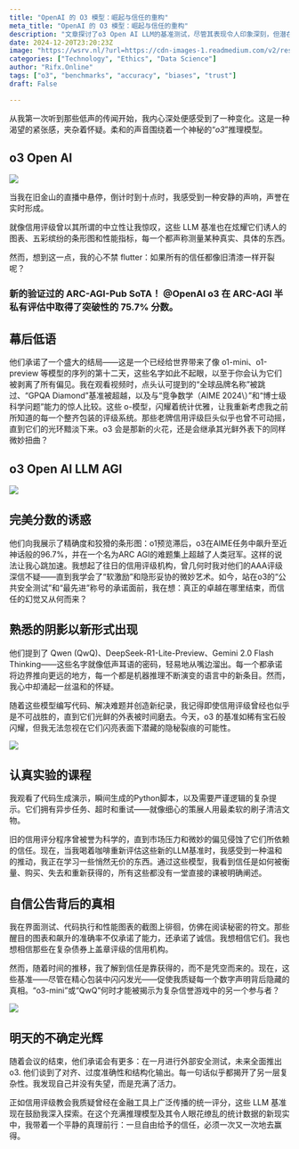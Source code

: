 ```yaml
---
title: "OpenAI 的 O3 模型：崛起与信任的重构"
meta_title: "OpenAI 的 O3 模型：崛起与信任的重构"
description: "文章探讨了o3 Open AI LLM的基准测试，尽管其表现令人印象深刻，但潜在的偏见和信任问题仍然存在。作者对o3模型的高分数和声誉表示怀疑，指出其可能继承了以往信用评级机构的缺陷。文章强调，尽管新模型在性能上有突破，真正的卓越和信任需要经过时间的考验。作者呼吁对这些数据和声明保持警惕，质疑其背后的真实性。"
date: 2024-12-20T23:20:23Z
image: "https://wsrv.nl/?url=https://cdn-images-1.readmedium.com/v2/resize:fit:800/1*aqdiyHASkV7a2IiaWgOQzA.jpeg"
categories: ["Technology", "Ethics", "Data Science"]
author: "Rifx.Online"
tags: ["o3", "benchmarks", "accuracy", "biases", "trust"]
draft: False

---
```






从我第一次听到那些低声的传闻开始，我内心深处便感受到了一种变化。这是一种渴望的紧张感，夹杂着怀疑。柔和的声音围绕着一个神秘的“*o3*”推理模型。

## o3 Open AI

![](https://wsrv.nl/?url=https://cdn-images-1.readmedium.com/v2/resize:fit:800/1*fjKrpXECxJXGDgO5xxEvaw.png)

当我在旧金山的直播中悬停，倒计时到十点时，我感受到一种安静的声响，声誉在实时形成。

就像信用评级曾以其所谓的中立性让我惊叹，这些 LLM 基准也在炫耀它们诱人的图表、五彩缤纷的条形图和性能指标，每一个都声称测量某种真实、具体的东西。

然而，想到这一点，我的心不禁 flutter：如果所有的信任都像旧清漆一样开裂呢？

### 新的验证过的 ARC\-AGI\-Pub SoTA！ @OpenAI o3 在 ARC\-AGI 半私有评估中取得了突破性的 75\.7% 分数。

## 幕后低语

他们承诺了一个盛大的结局——这是一个已经给世界带来了像 o1\-mini、o1\-preview 等模型的序列的第十二天，这些名字如此不起眼，以至于你会认为它们被剥离了所有偏见。我在观看视频时，点头认可提到的“全球品牌名称”被跳过、“GPQA Diamond”基准被超越，以及与“竞争数学（AIME 2024\）”和“博士级科学问题”能力的惊人比较。这些 o\-模型，闪耀着统计优雅，让我重新考虑我之前所知道的每一个整齐包装的评级系统。那些老牌信用评级巨头似乎也曾不可动摇，直到它们的光环黯淡下来。o3 会是那新的火花，还是会继承其光鲜外表下的同样微妙扭曲？

## o3 Open AI LLM AGI

![](https://wsrv.nl/?url=https://cdn-images-1.readmedium.com/v2/resize:fit:800/1*cxd39ntbnuRGl6MFLZNAGA.png)

## 完美分数的诱惑

他们向我展示了精确度和狡猾的条形图：o1预览滞后，o3在AIME任务中飙升至近神话般的96.7%，并在一个名为ARC AGI的难题集上超越了人类冠军。这样的说法让我心跳加速。我想起了往日的信用评级机构，曾几何时我对他们的AAA评级深信不疑——直到我学会了“软激励”和隐形妥协的微妙艺术。如今，站在o3的“公共安全测试”和“最先进”称号的承诺面前，我在想：真正的卓越在哪里结束，而信任的幻觉又从何而来？

## 熟悉的阴影以新形式出现

他们提到了 Qwen (QwQ)、DeepSeek\-R1\-Lite\-Preview、Gemini 2\.0 Flash Thinking——这些名字就像低声耳语的密码，轻易地从嘴边溜出。每一个都承诺将边界推向更远的地方，每一个都是机器推理不断演变的语言中的新条目。然而，我心中却涌起一丝温和的怀疑。

随着这些模型编写代码、解决难题并创造新纪录，我记得即使信用评级曾经也似乎是不可战胜的，直到它们光鲜的外表被时间磨去。今天，o3 的基准如稀有宝石般闪耀，但我无法忽视在它们闪亮表面下潜藏的隐秘裂痕的可能性。

![](https://wsrv.nl/?url=https://cdn-images-1.readmedium.com/v2/resize:fit:800/1*1xf5nSaSs7DrKVD-GZcI-w.png)

## 认真实验的课程

我观看了代码生成演示，瞬间生成的Python脚本，以及需要严谨逻辑的复杂提示。它们拥有异步任务、超时和重试——就像细心的策展人用最柔软的刷子清洁文物。

旧的信用评分程序曾被誉为科学的，直到市场压力和微妙的偏见侵蚀了它们所依赖的信任。现在，当我喝着咖啡重新评估这些新的LLM基准时，我感受到一种温和的推动，我正在学习一些悄然无价的东西。通过这些模型，我看到信任是如何被衡量、购买、失去和重新获得的，所有这些都没有一堂直接的课被明确阐述。

## 自信公告背后的真相

我在界面测试、代码执行和性能图表的截图上徘徊，仿佛在阅读秘密的符文。那些醒目的图表和飙升的准确率不仅承诺了能力，还承诺了诚信。我想相信它们。我也想相信那些在复杂债券上盖章评级的信用机构。

然而，随着时间的推移，我了解到信任是靠获得的，而不是凭空而来的。现在，这些基准——尽管在精心包装中闪闪发光——促使我质疑每一个数字声明背后隐藏的真相。“o3\-mini”或“QwQ”何时才能被揭示为复杂信誉游戏中的另一个参与者？

![](https://wsrv.nl/?url=https://cdn-images-1.readmedium.com/v2/resize:fit:800/1*-ZiqD2aAgzvtI2B4u7qKnA.png)

## 明天的不确定光辉

随着会议的结束，他们承诺会有更多：在一月进行外部安全测试，未来全面推出 o3\. 他们谈到了对齐、过度准确性和结构化输出。每一句话似乎都揭开了另一层复杂性。我发现自己并没有失望，而是充满了活力。

正如信用评级教会我质疑曾经在金融工具上广泛传播的统一评分，这些 LLM 基准现在鼓励我深入探索。在这个充满推理模型及其令人眼花缭乱的统计数据的新现实中，我带着一个平静的真理前行：一旦自由给予的信任，必须一次又一次地去赢得。

